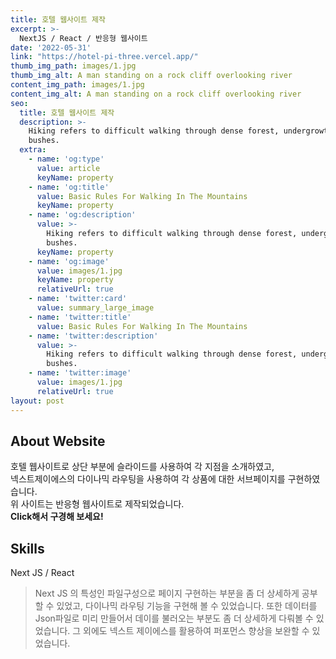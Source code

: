 ```yaml
---
title: 호텔 웹사이트 제작
excerpt: >-
  NextJS / React / 반응형 웹사이트   
date: '2022-05-31'
link: "https://hotel-pi-three.vercel.app/"
thumb_img_path: images/1.jpg
thumb_img_alt: A man standing on a rock cliff overlooking river
content_img_path: images/1.jpg
content_img_alt: A man standing on a rock cliff overlooking river
seo:
  title: 호텔 웹사이트 제작
  description: >-
    Hiking refers to difficult walking through dense forest, undergrowth, or
    bushes.
  extra:
    - name: 'og:type'
      value: article
      keyName: property
    - name: 'og:title'
      value: Basic Rules For Walking In The Mountains
      keyName: property
    - name: 'og:description'
      value: >-
        Hiking refers to difficult walking through dense forest, undergrowth, or
        bushes.
      keyName: property
    - name: 'og:image'
      value: images/1.jpg
      keyName: property
      relativeUrl: true
    - name: 'twitter:card'
      value: summary_large_image
    - name: 'twitter:title'
      value: Basic Rules For Walking In The Mountains
    - name: 'twitter:description'
      value: >-
        Hiking refers to difficult walking through dense forest, undergrowth, or
        bushes.
    - name: 'twitter:image'
      value: images/1.jpg
      relativeUrl: true
layout: post
---
```

## About Website

호텔 웹사이트로 상단 부분에 슬라이드를 사용하여 각 지점을 소개하였고,<br/> 넥스트제이에스의
다이나믹 라우팅을 사용하여 각 상품에 대한 서브페이지를 구현하였습니다.<br/>
위 사이트는 반응형 웹사이트로 제작되었습니다.<br/> **Click해서 구경해 보세요!**

## Skills

Next JS / React

> Next JS 의 특성인 파일구성으로 페이지 구현하는 부분을 좀 더 상세하게 공부할 수 있었고,
다이나믹 라우팅 기능을 구현해 볼 수 있었습니다. 또한 데이터를 Json파일로 미리 만들어서 데이를 불러오는 부분도 좀 더 상세하게 다뤄볼 수 있었습니다. 그 외에도 넥스트 제이에스를 활용하여 퍼포먼스 향상을
보완할 수 있었습니다.


